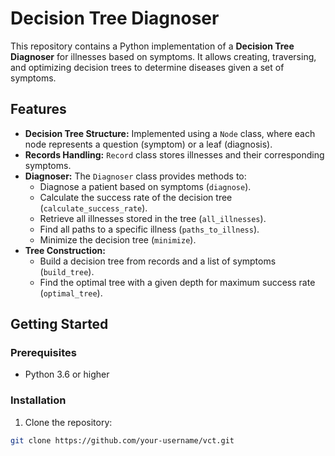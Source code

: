 # Decision Tree Diagnoser

This repository contains a Python implementation of a **Decision Tree Diagnoser** for illnesses based on symptoms. It allows creating, traversing, and optimizing decision trees to determine diseases given a set of symptoms.

## Features

- **Decision Tree Structure:** Implemented using a `Node` class, where each node represents a question (symptom) or a leaf (diagnosis).  
- **Records Handling:** `Record` class stores illnesses and their corresponding symptoms.  
- **Diagnoser:** The `Diagnoser` class provides methods to:
  - Diagnose a patient based on symptoms (`diagnose`).  
  - Calculate the success rate of the decision tree (`calculate_success_rate`).  
  - Retrieve all illnesses stored in the tree (`all_illnesses`).  
  - Find all paths to a specific illness (`paths_to_illness`).  
  - Minimize the decision tree (`minimize`).  
- **Tree Construction:**  
  - Build a decision tree from records and a list of symptoms (`build_tree`).  
  - Find the optimal tree with a given depth for maximum success rate (`optimal_tree`).  

## Getting Started

### Prerequisites

- Python 3.6 or higher

### Installation

1. Clone the repository:  
```bash
git clone https://github.com/your-username/vct.git
